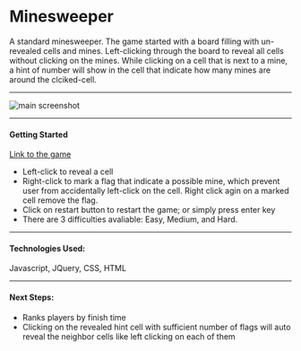 # Minesweeper

A standard minesweeper. The game started with a board filling with un-revealed cells and mines. Left-clicking through the board to reveal all cells without clicking on the mines. While clicking on a cell that is next to a mine, a hint of number will show in the cell that indicate how many mines are around the clciked-cell.

---

![main screenshot](https://i.imgur.com/CSUTsLg.png "Screenshot")

---
#### Getting Started 

[Link to the game](https://ernie-kuo.github.io/minesweeper_erniek/)

- Left-click to reveal a cell
- Right-click to mark a flag that indicate a possible mine, which prevent user from accidentally left-click on the cell. Right click agin on a marked cell remove the flag.
- Click on restart button to restart the game; or simply press enter key
- There are 3 difficulties avaliable: Easy, Medium, and Hard.

---

#### Technologies Used: 

Javascript, JQuery, CSS, HTML

---

#### Next Steps:

- Ranks players by finish time
- Clicking on the revealed hint cell with sufficient number of flags will auto reveal the neighbor cells like left clicking on each of them